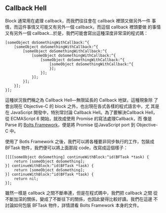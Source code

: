 Callback Hell
-------------

Block 通常用在處理 callback，而我們往往會在 callback 裡頭又做另外一件
事情，而這件事情又可能又有另外一個 callback，而這個 callback 裡頭要做
的事情又有另外一個 callback…於是，我們可能會寫出這種深度非常深的程式碼：

``` objc
[someObject doSomethingWithCallback:^{
	[someObject doSomethingWithCallback:^{
		[someObject doSomethingWithCallback:^{
			[someObject doSomethingWithCallback:^{
				[someObject doSomethingWithCallback:^{
					[someObject doSomethingWithCallback:^{
					}];
				}];
			}];
		}];
	}];
}];
```

這種狀況我們稱之為 Callback Hell—無限延長的 Callback 地獄，這種現象除
了會出現在 Objective-C 的 block 之外，也出現在各式各樣的程式語言中，尤
其是在 JavaScript 開發中，特別常討論 Callback Hell。為了要解決Callback
Hell，從 ECMAScript 6 開始，就改成使用 Promise 的寫法處理Callback，而
像是 Parse 的
[Bolts Framework](https://github.com/BoltsFramework/Bolts-iOS)，便是將
Promise 從JavaScript port 到 Objective-C 中。

使用了 Botls Framework 之後，我們可以將各種要非同步執行的工作，包裝成
BFTask 物件，我們便可以將上面那段 code，改寫成這個樣子：

``` objc
[[[[someObject doSomething] continueWithBlock:^id(BFTask *task) {
	return [someObject doSomething];
}] continueWithBlock:^id(BFTask *task) {
	return [someObject doSomething];
}] continueWithBlock:^id(BFTask *task) {
	return nil;
}];
```

雖然一樣是 callback 之間不斷串連，但是在程式碼中，我們把 callback 之間
從不斷加深的關係，變成了不斷往下的關係，也因此變得比較好讀。我們在這邊
不討論如何包裝 BFTask 物件，詳情請看 Bolts Framework 本身的文件。
